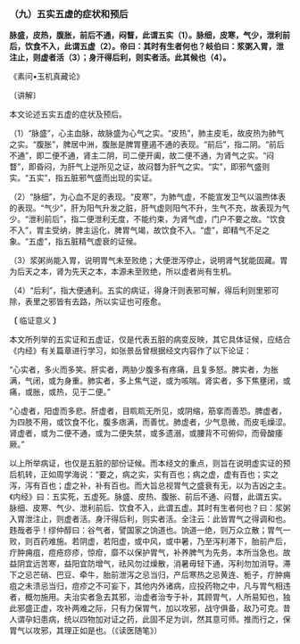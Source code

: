 ### （九）五实五虚的症状和预后

**脉盛，皮热，腹胀，前后不通，闷瞀，此谓五实（1）。脉细，皮寒，气少，泄利前后，饮食不入，此谓五虚（2）。帝曰：其时有生者何也？岐伯曰：浆粥入胃，泄注止，则虚者活（3）；身汗得后利，则实者活。此其候也（4）。**

《素问•玉机真藏论》

〔讲解〕

本文论述五实五虚的症状及预后。

（1）“脉盛”，心主血脉，故脉盛为心气之实。“皮热”，肺主皮毛，故皮热为肺气之实。“腹胀”，脾居中洲，腹胀是脾胃壅遏不通的表现。“前后”，指二阴。“前后不通”，即二便不通，肾主二阴，司二便开阖，故二便不通，为肾气之实。“闷瞀”，即昏闷，为肝气上逆所见之证，故闷瞀为肝气之实。“实”，即邪气盛则实。“五实”，指五脏邪气盛而出现的实证。

（2）“脉细”，为心血不足的表现。“皮寒”，为肺气虚，不能宣发卫气以温煦体表的表现。“气少”，肝为阳气升发之脏，肝气虚则阳气不升，生气不充，故表现为气少。“泄利前后”，指二便泄利无度，不能约束，为肾气虚，门户不要之故。“饮食不入”，胃主受纳，脾主运化，脾胃气竭，故饮食不入。“虚”，即精气不足之象。“五虚”，指五脏精气虚衰的证候。

（3）浆粥尚能入胃，说明胃气未至败绝；大便泄泻停止，说明肾气犹能固藏。胃为后天之本，肾为先天之本，本源未至败绝，所以虚者尚有生机。

（4）“后利”，指大便通利。五实的病证，得身汗则表邪可解，得后利则里邪可除，表里之邪皆有去路，所以实证也可痊愈。

**〔** 临证意义 **〕**

本文所列举的五实证和五虚证，仅是代表五脏的病变反映，其它具体证候，应结合《内经》有关篇章进行学习，如张景岳曾根据经文内容作了以下论证：

“心实者，多火而多笑。肝实者，两胁少腹多有疼痛，且复多怒。脾实者，为胀满，气闭，或为身重。肺实者，多上焦气逆，或为咳喘。肾实者，多下焦壅闭，或痛，或胀，或热，见于二便。”

“心虚者，阳虚而多悲。肝虚者，目䀮䀮无所见，或阴缩，筋挛而善恐。脾虚者，为四肢不用，或饮食不化，腹多痞满，而善忧。肺虚者，少气息微，而皮毛燥涩。肾虚者，或为二便不通，或为二便失禁，或多遗溺，或腰背不可俯仰，而骨酸痿厥。”

以上所举病证，也仅是五脏的部份证候。而本经文的重点，则旨在说明虚实证的预后机转，正如周学海说：“要之，病之实，实有百也；病之虚，虚有百也；实之泻，泻有百也；虚之补，补有百也。而大旨总视胃气之盛衰有无，以为吉凶之主。《内经》曰：五实死，五虚死。脉盛、皮热、腹胀、前后不通、闷瞀，此谓五实。脉细、皮寒、气少、泄利前后、饮食不入，此谓五虚。其时有生者何也？曰：浆粥入胃泄注止，则虚者活。身汗得后利，则实者活。全注云：此皆胃气之得调和也。韪哉者乎！缪仲醇曰：谷气者，譬国家之饷道也。饷道一绝，则万众立散；胃气一败，则百药难施。若阴虚，若阳虚，或中风，或中暑，乃至泻利滞下，胎前产后，疔肿痈疽，痘疮痧疹，惊疳，靡不以保护胃气，补养脾气为先务，本所当急也。故益阴宜远苦寒，益阳宜防增气，祛风勿过燥散，消暑毋轻下通，泻利勿加消导。滞下之忌芒硝、巴豆、牵牛，胎前泄泻之忌当归，产后寒热之忌黄连、栀子，疔肿痈疽之未溃忌当归，痘疹之不可妄下，其他内外诸病，应投药物之中，凡与胃气相违者，概勿施用。夫治实者急去其邪，治虚者治专于补，其顾胃气，人所易知也，独此邪盛正虚，攻补两难之际，只有力保胃气，加以攻邪，战守俱备，敌乃可克。昔人谓孕妇患病，统以四物加对证之药，此固不足为训，然其意可师。推而行之，保胃气以攻邪，其理正如是也。（《读医随笔》）
